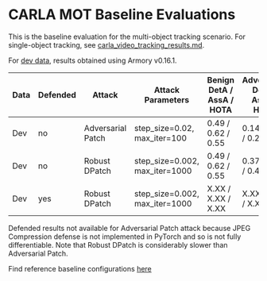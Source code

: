 # CARLA MOT Baseline Evaluations

This is the baseline evaluation for the multi-object tracking scenario.  For single-object tracking, see [carla_video_tracking_results.md](../baseline_results/carla_video_tracking_results.md).

For [dev data](https://github.com/twosixlabs/armory/blob/master/armory/data/adversarial/carla_mot_dev.py), results obtained using Armory v0.16.1.


| Data | Defended | Attack            | Attack Parameters              | Benign DetA / AssA / HOTA | Adversarial DetA / AssA / HOTA | Test Size |
|------|----------|-------------------|--------------------------------|---------------------------|--------------------------------|-----------|
| Dev  | no       | Adversarial Patch | step_size=0.02, max_iter=100   | 0.49 / 0.62 / 0.55        |  0.14 / 0.57 / 0.29            | 20        |
| Dev  | no       | Robust DPatch     | step_size=0.002, max_iter=1000 | 0.49 / 0.62 / 0.55        |  0.37 / 0.60 / 0.47            | 20        |
| Dev  | yes      | Robust DPatch     | step_size=0.002, max_iter=1000 | X.XX / X.XX / X.XX        |  X.XX / X.XX / X.XX            | 20        |

Defended results not available for Adversarial Patch attack because JPEG Compression defense is not implemented in PyTorch and so is not fully differentiable.
Note that Robust DPatch is considerably slower than Adversarial Patch.

Find reference baseline configurations [here](https://github.com/twosixlabs/armory/tree/master/scenario_configs/eval6/carla_mot)